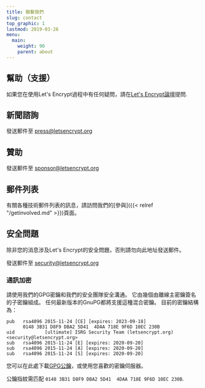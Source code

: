 ```yaml
---
title: 聯繫我們
slug: contact
top_graphic: 1
lastmod: 2019-03-26
menu:
  main:
    weight: 90
    parent: about
---
```


## 幫助（支援）

如果您在使用Let's Encrypt過程中有任何疑問，請在[Let's Encrypt論壇](https://community.letsencrypt.org/)提問.

## 新聞諮詢

發送郵件至 [press@letsencrypt.org](mailto:press@letsencrypt.org)

## 贊助

發送郵件至 [sponsor@letsencrypt.org](mailto:sponsor@letsencrypt.org)

## 郵件列表

有關各種技術郵件列表的訊息，請訪問我們的[參與]({{< relref "/getinvolved.md" >}})頁面。

## 安全問題

除非您的消息涉及Let's Encrypt的安全問題，否則請勿向此地址發送郵件。

發送郵件至 [security@letsencrypt.org](mailto:security@letsencrypt.org)

### 通訊加密

請使用我們的GPG密鑰和我們的安全團隊安全溝通。 它由幾個由離線主密鑰簽名的子密鑰組成。 任何最新版本的GnuPG都將支援這種混合密鑰。 目前的密鑰結構為：


```
pub   rsa4096 2015-11-24 [CE] [expires: 2023-09-18]
      0148 3B31 D8F9 DBA2 5D41  4DAA 718E 9F6D 10EC 230B
uid           [ultimate] ISRG Security Team (letsencrypt.org) <security@letsencrypt.org>
sub   rsa4096 2015-11-24 [E] [expires: 2020-09-20]
sub   rsa4096 2015-11-24 [A] [expires: 2020-09-20]
sub   rsa4096 2015-11-24 [S] [expires: 2020-09-20]
```

您可以在此處下載[GPG公鑰](/security_letsencrypt.org-publickey.asc)，或使用您喜歡的密鑰伺服器。

公鑰指紋需匹配 `0148 3B31 D8F9 DBA2 5D41  4DAA 718E 9F6D 10EC 230B`.

